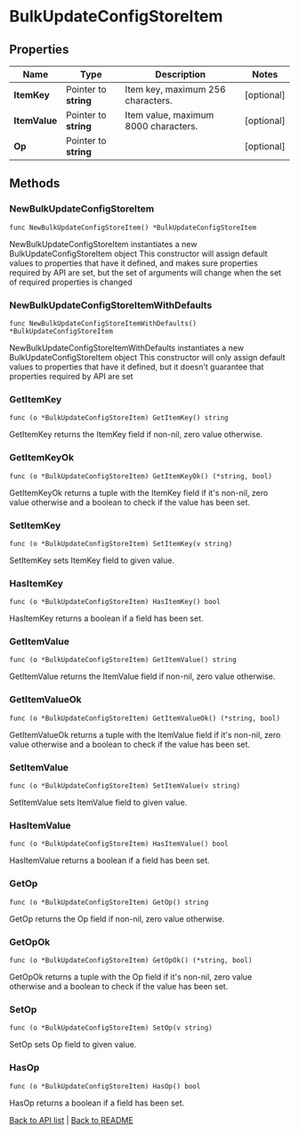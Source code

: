 # BulkUpdateConfigStoreItem

## Properties

Name | Type | Description | Notes
------------ | ------------- | ------------- | -------------
**ItemKey** | Pointer to **string** | Item key, maximum 256 characters. | [optional] 
**ItemValue** | Pointer to **string** | Item value, maximum 8000 characters. | [optional] 
**Op** | Pointer to **string** |  | [optional] 

## Methods

### NewBulkUpdateConfigStoreItem

`func NewBulkUpdateConfigStoreItem() *BulkUpdateConfigStoreItem`

NewBulkUpdateConfigStoreItem instantiates a new BulkUpdateConfigStoreItem object
This constructor will assign default values to properties that have it defined,
and makes sure properties required by API are set, but the set of arguments
will change when the set of required properties is changed

### NewBulkUpdateConfigStoreItemWithDefaults

`func NewBulkUpdateConfigStoreItemWithDefaults() *BulkUpdateConfigStoreItem`

NewBulkUpdateConfigStoreItemWithDefaults instantiates a new BulkUpdateConfigStoreItem object
This constructor will only assign default values to properties that have it defined,
but it doesn't guarantee that properties required by API are set

### GetItemKey

`func (o *BulkUpdateConfigStoreItem) GetItemKey() string`

GetItemKey returns the ItemKey field if non-nil, zero value otherwise.

### GetItemKeyOk

`func (o *BulkUpdateConfigStoreItem) GetItemKeyOk() (*string, bool)`

GetItemKeyOk returns a tuple with the ItemKey field if it's non-nil, zero value otherwise
and a boolean to check if the value has been set.

### SetItemKey

`func (o *BulkUpdateConfigStoreItem) SetItemKey(v string)`

SetItemKey sets ItemKey field to given value.

### HasItemKey

`func (o *BulkUpdateConfigStoreItem) HasItemKey() bool`

HasItemKey returns a boolean if a field has been set.

### GetItemValue

`func (o *BulkUpdateConfigStoreItem) GetItemValue() string`

GetItemValue returns the ItemValue field if non-nil, zero value otherwise.

### GetItemValueOk

`func (o *BulkUpdateConfigStoreItem) GetItemValueOk() (*string, bool)`

GetItemValueOk returns a tuple with the ItemValue field if it's non-nil, zero value otherwise
and a boolean to check if the value has been set.

### SetItemValue

`func (o *BulkUpdateConfigStoreItem) SetItemValue(v string)`

SetItemValue sets ItemValue field to given value.

### HasItemValue

`func (o *BulkUpdateConfigStoreItem) HasItemValue() bool`

HasItemValue returns a boolean if a field has been set.

### GetOp

`func (o *BulkUpdateConfigStoreItem) GetOp() string`

GetOp returns the Op field if non-nil, zero value otherwise.

### GetOpOk

`func (o *BulkUpdateConfigStoreItem) GetOpOk() (*string, bool)`

GetOpOk returns a tuple with the Op field if it's non-nil, zero value otherwise
and a boolean to check if the value has been set.

### SetOp

`func (o *BulkUpdateConfigStoreItem) SetOp(v string)`

SetOp sets Op field to given value.

### HasOp

`func (o *BulkUpdateConfigStoreItem) HasOp() bool`

HasOp returns a boolean if a field has been set.


[Back to API list](../README.md#documentation-for-api-endpoints) | [Back to README](../README.md)


